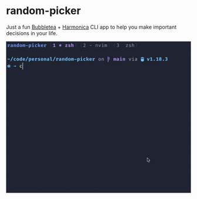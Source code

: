 # random-picker

Just a fun [Bubbletea](https://github.com/charmbracelet/bubbletea) + [Harmonica](https://github.com/harmonica) CLI app to help you make important decisions in your life.

<img src="./anim.gif" />
